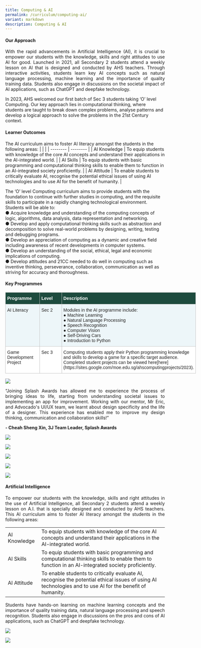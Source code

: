 ```yaml
---
title: Computing & AI
permalink: /curriculum/computing-ai/
variant: markdown
description: Computing & AI
---
```

#### Our Approach 
<p align="justify">
With the rapid advancements in Artificial Intelligence (AI), it is crucial to empower our students with the knowledge, skills and right attitudes to use AI for good. Launched in 2021, all Secondary 2 students attend a weekly lesson on AI that is designed and conducted by AHS teachers. Through interactive activities, students learn key AI concepts such as natural language processing, machine learning and the importance of quality training data. Students also engage in discussions on the societal impact of AI applications, such as ChatGPT and deepfake technology.
	
In 2023, AHS welcomed our first batch of Sec 3 students taking ‘O’ level Computing. Our key approach lies in computational thinking, where students are taught to break down complex problems, analyse patterns and develop a logical approach to solve the problems in the 21st Century context. 
</p>

#### Learner Outcomes  
The AI curriculum aims to foster AI literacy amongst the students in the following areas:
| |  | 
| -------- | -------- | 
| AI Knowledge    | To equip students with knowledge of the core AI concepts and understand their applications in the AI-integrated world.    | 
| AI Skills    | To equip students with basic programming and computational thinking skills to enable them to function in an AI-integrated society proficiently.     | 
| AI Attitude     | To enable students to critically evaluate AI, recognise the potential ethical issues of using AI technologies and to use AI for the benefit of humanity.   | 

The ‘O’ level Computing curriculum aims to provide students with the foundation to continue with further studies in computing, and the requisite skills to participate in a rapidly changing technological environment. Students will be able to:<br>
●	Acquire knowledge and understanding of the computing concepts of logic, algorithms, data analysis, data representation and networking.<br>
●	Develop and apply computational thinking skills such as abstraction and decomposition to solve real-world problems by designing, writing, testing and debugging programs.<br>
●	Develop an appreciation of computing as a dynamic and creative field including awareness of recent developments in computer systems.<br>
●	Develop an understanding of the social, ethical, legal and economic implications of computing.<br>
●	Develop attitudes and 21CC needed to do well in computing such as inventive thinking, perseverance, collaboration, communication as well as striving for accuracy and thoroughness.<br>

#### Key Programmes
<table class="tg" style="border-collapse:collapse;border-spacing:0;table-layout: fixed; width: 602px"><colgroup><col style="width: 131px"><col style="width: 106px"><col style="width: 365px"></colgroup><thead><tr><th style="background-color:#1d4b3e;border-color:#c0c0c0;border-style:solid;border-width:1px;color:#FFF;font-family:Arial, sans-serif;font-size:14px;font-weight:bold;overflow:hidden;padding:10px 5px;text-align:left;vertical-align:top;word-break:normal"><span style="font-weight:bold;color:#FFF;background-color:#1d4b3e">Programme</span></th><th style="background-color:#1d4b3e;border-color:#c0c0c0;border-style:solid;border-width:1px;color:#FFF;font-family:Arial, sans-serif;font-size:14px;font-weight:bold;overflow:hidden;padding:10px 5px;text-align:left;vertical-align:top;word-break:normal"><span style="font-weight:bold;color:#FFF;background-color:#1d4b3e">Level</span></th><th style="background-color:#1d4b3e;border-color:#c0c0c0;border-style:solid;border-width:1px;color:#FFF;font-family:Arial, sans-serif;font-size:14px;font-weight:bold;overflow:hidden;padding:10px 5px;text-align:left;vertical-align:top;word-break:normal"><span style="font-weight:bold;color:#FFF;background-color:#1d4b3e">Description</span></th></tr></thead><tbody><tr><td style="background-color:#EDF6F9;border-color:#c0c0c0;border-style:solid;border-width:1px;color:#222;font-family:Arial, sans-serif;font-size:14px;overflow:hidden;padding:10px 5px;text-align:left;vertical-align:top;word-break:normal"><span style="color:#222;background-color:#EDF6F9">AI Literacy</span></td><td style="background-color:#EDF6F9;border-color:#c0c0c0;border-style:solid;border-width:1px;color:#222;font-family:Arial, sans-serif;font-size:14px;overflow:hidden;padding:10px 5px;text-align:left;vertical-align:top;word-break:normal"><span style="color:#222;background-color:#EDF6F9">Sec 2</span></td><td style="background-color:#EDF6F9;border-color:#c0c0c0;border-style:solid;border-width:1px;color:#222;font-family:Arial, sans-serif;font-size:14px;overflow:hidden;padding:10px 5px;text-align:left;vertical-align:top;word-break:normal"><span style="color:#222;background-color:#EDF6F9">Modules in the AI programme include:<br>
●	Machine Learning<br>
●	Natural Language Processing<br>
●	Speech Recognition<br>
●	Computer Vision<br>
●	Self-Driving Cars<br>
●	Introduction to Python<br>
</span></td></tr><tr><td style="background-color:#FFF;border-color:#c0c0c0;border-style:solid;border-width:1px;color:#222;font-family:Arial, sans-serif;font-size:14px;overflow:hidden;padding:10px 5px;text-align:left;vertical-align:top;word-break:normal"><span style="color:#222;background-color:#FFF">Game Development Project</span></td><td style="background-color:#FFF;border-color:#c0c0c0;border-style:solid;border-width:1px;color:#222;font-family:Arial, sans-serif;font-size:14px;overflow:hidden;padding:10px 5px;text-align:left;vertical-align:top;word-break:normal"><span style="color:#222;background-color:#FFF">Sec 3</span></td><td style="background-color:#FFF;border-color:#c0c0c0;border-style:solid;border-width:1px;color:#222;font-family:Arial, sans-serif;font-size:14px;overflow:hidden;padding:10px 5px;text-align:left;vertical-align:top;word-break:normal"><span style="color:#222;background-color:#FFF">Computing students apply their Python programming knowledge and skills to develop a game for a specific target audience. Completed student projects can be viewed here[here](https://sites.google.com/moe.edu.sg/ahscomputingprojects/2023). </span></td></tr></tbody></table>


![](/images/Curriculum/AI%20Computing/2023_AI_Computing_09a.jpg)

<p align="justify">
“Joining Splash Awards has allowed me to experience the process of bringing ideas to life, starting from understanding societal issues to implementing an app for improvement. Working with our mentor, Mr Eric, and Advocado's UI/UX team, we learnt about design specificity and the life of a designer. This experience has enabled me to improve my design thinking, communication and collaboration skills!”</p>
<b>- Cheah Sheng Xin, 3J Team Leader, Splash Awards </b>


![](/images/Curriculum/AI%20Computing/2023_AI_Computing_06.jpg)

![](/images/Curriculum/AI%20Computing/2023_AI_Computing_04.jpg)

![](/images/Curriculum/AI%20Computing/2023_AI_Computing_08.jpg)

![](/images/Curriculum/AI%20Computing/2023_AI_Computing_02.jpg)

![](/images/Curriculum/AI%20Computing/2023_AI_Computing_01.jpg)

#### Artificial Intelligence

<p align="justify">
To empower our students with the knowledge, skills and right attitudes in the use of Artificial Intelligence, all Secondary 2 students attend a weekly lesson on A.I. that is specially designed and conducted by AHS teachers. This AI curriculum aims to foster AI literacy amongst the students in the following areas:</p>



| |  | 
| -------- | -------- | 
| AI Knowledge    | To equip students with knowledge of the core AI concepts and understand their applications in the AI-integrated world.     | 
| AI Skills    | To equip students with basic programming and computational thinking skills to enable them to function in an AI-integrated society proficiently.     | 
| AI Attitude     | To enable students to critically evaluate AI, recognise the potential ethical issues of using AI technologies and to use AI for the benefit of humanity.    | 

<p align="justify">
Students have hands-on learning on machine learning concepts and the importance of quality training data, natural language processing and speech recognition. Students also engage in discussions on the pros and cons of AI applications, such as ChatGPT and deepfake technology.</p>

![](/images/Curriculum/AI%20Computing/2023_AI_Computing_05.jpg)

![](/images/Curriculum/AI%20Computing/2023_AI_Computing_07.jpg)